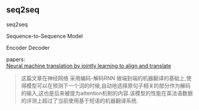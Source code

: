 ## seq2seq
seq2seq

Sequence-to-Sequence Model

Encoder     Decoder


papers:  
[Neural machine translation by jointly learning to align and translate](https://arxiv.org/abs/1409.0473)
>这篇文章在神经网络 采用编码-解码RNN 做端到端的机器翻译的基础上,使得模型可以在预测下一个词的时候,自动地选择原句子相关的部分作为解码的输入,这也是后来被提为attention机制的内容.该模型的性能在英法语数据的评测上超过了当前使用基于短语的机器翻译系统.
